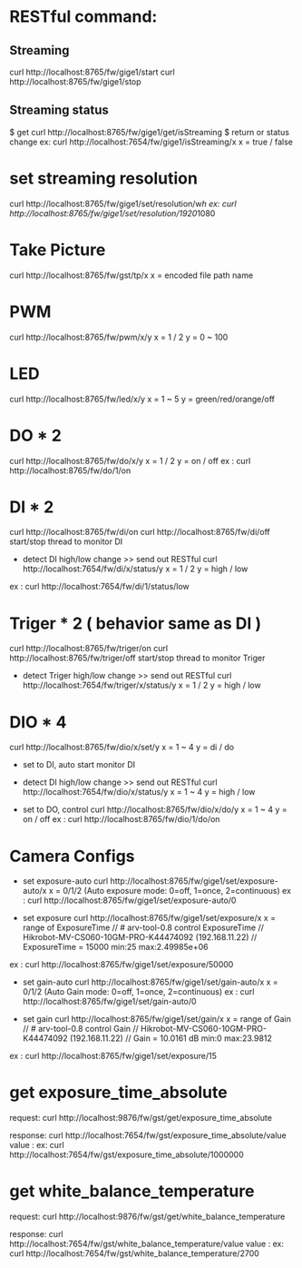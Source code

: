 # RESTful command:


## Streaming
curl http://localhost:8765/fw/gige1/start
curl http://localhost:8765/fw/gige1/stop

## Streaming status
$ get
curl http://localhost:8765/fw/gige1/get/isStreaming
$ return or status change
ex:
curl http://localhost:7654/fw/gige1/isStreaming/x
x = true / false

# set streaming resolution
curl http://localhost:8765/fw/gige1/set/resolution/w*h
ex:
curl http://localhost:8765/fw/gige1/set/resolution/1920*1080

# Take Picture
curl http://localhost:8765/fw/gst/tp/x
x = encoded file path name

# PWM
curl http://localhost:8765/fw/pwm/x/y
x = 1 / 2
y = 0 ~ 100

# LED
curl http://localhost:8765/fw/led/x/y
x = 1 ~ 5
y = green/red/orange/off

# DO * 2
curl http://localhost:8765/fw/do/x/y
x = 1 / 2
y = on / off
ex : 
curl http://localhost:8765/fw/do/1/on

# DI * 2
curl http://localhost:8765/fw/di/on
curl http://localhost:8765/fw/di/off
start/stop thread to monitor DI

* detect DI high/low change >> send out RESTful 
curl http://localhost:7654/fw/di/x/status/y
x = 1 / 2
y = high / low

ex :
curl http://localhost:7654/fw/di/1/status/low

# Triger * 2 ( behavior same as DI )
curl http://localhost:8765/fw/triger/on
curl http://localhost:8765/fw/triger/off
start/stop thread to monitor Triger

* detect Triger high/low change >> send out RESTful 
curl http://localhost:7654/fw/triger/x/status/y
x = 1 / 2
y = high / low

# DIO * 4
curl http://localhost:8765/fw/dio/x/set/y
x = 1 ~ 4
y = di / do

* set to DI, auto start monitor DI
* detect DI high/low change >> send out RESTful 
curl http://localhost:7654/fw/dio/x/status/y
x = 1 ~ 4
y = high / low

* set to DO, control
curl http://localhost:8765/fw/dio/x/do/y
x = 1 ~ 4
y = on / off
ex :
curl http://localhost:8765/fw/dio/1/do/on

# Camera Configs
* set exposure-auto
curl http://localhost:8765/fw/gige1/set/exposure-auto/x
x = 0/1/2 (Auto exposure mode: 0=off, 1=once, 2=continuous)
ex :
curl http://localhost:8765/fw/gige1/set/exposure-auto/0

* set exposure
curl http://localhost:8765/fw/gige1/set/exposure/x
x = range of ExposureTime
  // # arv-tool-0.8 control ExposureTime
  // Hikrobot-MV-CS060-10GM-PRO-K44474092 (192.168.11.22)
  // ExposureTime = 15000 min:25 max:2.49985e+06

ex :
curl http://localhost:8765/fw/gige1/set/exposure/50000

* set gain-auto
curl http://localhost:8765/fw/gige1/set/gain-auto/x
x = 0/1/2 (Auto Gain mode: 0=off, 1=once, 2=continuous)
ex :
curl http://localhost:8765/fw/gige1/set/gain-auto/0

* set gain
curl http://localhost:8765/fw/gige1/set/gain/x
x = range of Gain
  // # arv-tool-0.8 control Gain
  // Hikrobot-MV-CS060-10GM-PRO-K44474092 (192.168.11.22)
  // Gain = 10.0161 dB min:0 max:23.9812

ex :
curl http://localhost:8765/fw/gige1/set/exposure/15


# get exposure_time_absolute
request:
curl http://localhost:9876/fw/gst/get/exposure_time_absolute

response:
curl http://localhost:7654/fw/gst/exposure_time_absolute/value
value : 
ex: curl http://localhost:7654/fw/gst/exposure_time_absolute/1000000

# get white_balance_temperature
request:
curl http://localhost:9876/fw/gst/get/white_balance_temperature

response:
curl http://localhost:7654/fw/gst/white_balance_temperature/value
value : 
ex: curl http://localhost:7654/fw/gst/white_balance_temperature/2700
